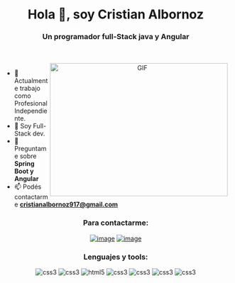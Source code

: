 
<h1 align="center">Hola 👋, soy Cristian Albornoz</h1>
<h3 align="center">Un programador full-Stack java y Angular</h3>
<br><br>
<a target="_blank" align="center">
  <img align="right" top="500" height="300" width="400" alt="GIF" src="https://media.wired.com/photos/593320cb68cb3b3dc4097ed6/master/w_1600%2Cc_limit/1_partyanimsm2.gif"></a>

- 🔭 Actualmente trabajo como Profesional Independiente.
- 🌱 Soy Full-Stack dev.
- 💬 Preguntame sobre **Spring Boot y Angular**
- 📫 Podés  contactarme **cristianalbornoz917@gmail.com**

<h3 align="center">Para contactarme:</h3>
<div align="center">

[![image](https://img.shields.io/badge/LinkedIn-0077B5?style=for-the-badge&logo=linkedin&logoColor=white)](https://www.linkedin.com/in/cristian-albornoz-full-stack/)
[![image](https://img.shields.io/badge/website-000000?style=for-the-badge&logo=About.me&logoColor=white)](https://cristianalbornoz.ml/)

</div>

<h3 align="center">Lenguajes y tools:</h3>

<p align="center"> 
  <img src="https://img.shields.io/badge/Java-ED8B00?style=for-the-badge&logo=openjdk&logoColor=white" alt="css3" />  
  <img src="https://img.shields.io/badge/Spring-6DB33F?style=for-the-badge&logo=spring&logoColor=white" alt="css3" />  
    <img src="https://img.shields.io/badge/TypeScript-007ACC?style=for-the-badge&logo=typescript&logoColor=white" alt="html5" /> 
      <img src="https://img.shields.io/badge/Angular-DD0031?style=for-the-badge&logo=angular&logoColor=white" alt="css3" />
      <img src="https://img.shields.io/badge/Bootstrap-563D7C?style=for-the-badge&logo=bootstrap&logoColor=white" alt="css3" /> 
     <img src="https://img.shields.io/badge/MySQL-00000F?style=for-the-badge&logo=mysql&logoColor=white" alt="css3" />
     <img src="https://img.shields.io/badge/json%20web%20tokens-323330?style=for-the-badge&logo=json-web-tokens&logoColor=pink" alt="css3" />

</p>

<br>
